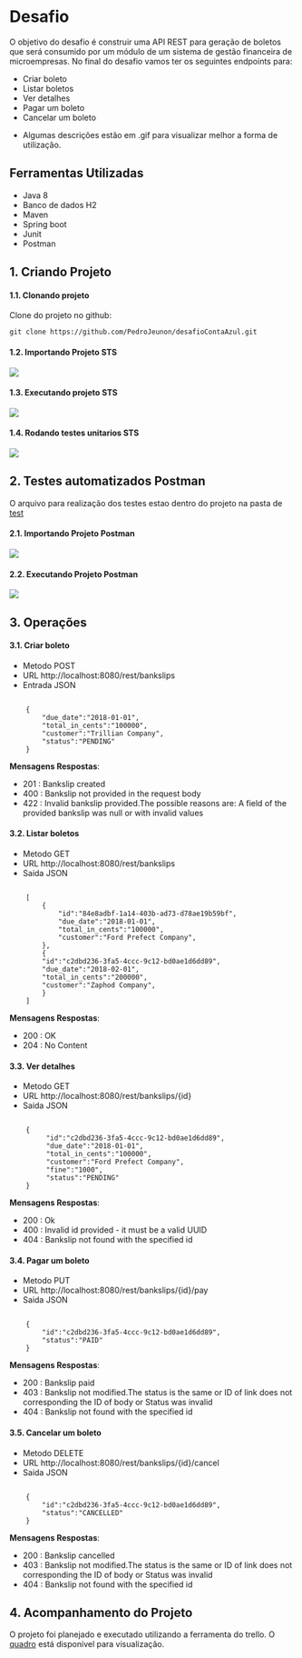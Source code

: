﻿# Desafio #
O objetivo do desafio é construir uma API REST para geração de boletos que será
consumido por um módulo de um sistema de gestão financeira de microempresas.
No final do desafio vamos ter os seguintes endpoints para:
- Criar boleto
- Listar boletos
- Ver detalhes
- Pagar um boleto
- Cancelar um boleto

* Algumas descrições estão em .gif para visualizar melhor a forma de utilização.

## Ferramentas Utilizadas ##
 - Java 8
 - Banco de dados H2
 - Maven
 - Spring boot
 - Junit
 - Postman

## 1. Criando Projeto ##

#### 1.1. Clonando projeto #### 
 
Clone do projeto no github:

    git clone https://github.com/PedroJeunon/desafioContaAzul.git

#### 1.2. Importando Projeto STS ####  

<img src="docs/ImportandoSTS.gif" />


#### 1.3. Executando projeto STS ####

<img src="docs/ExecutandoSTS.gif" />


#### 1.4. Rodando testes unitarios STS #### 

<img src="docs/TestesUnitariosTS.gif" />


## 2. Testes automatizados Postman ##
O arquivo para realização dos testes estao dentro do projeto na pasta de [test](https://github.com/PedroJeunon/desafioContaAzul/blob/master/src/test/ContaAzul.postman_collection.json)

#### 2.1. Importando Projeto Postman ####

<img src="docs/ImportandoPostman.gif" />

#### 2.2. Executando Projeto Postman ####

<img src="docs/ExecutandoPostman.gif" />

## 3. Operações ##

#### 3.1. Criar boleto ####

- Metodo POST
- URL http://localhost:8080/rest/bankslips
- Entrada JSON
<pre><code>
	{
		"due_date":"2018-01-01",
		"total_in_cents":"100000",
		"customer":"Trillian Company",
		"status":"PENDING"
	}
</code></pre>

<strong>Mensagens Respostas</strong>:
- 201 : Bankslip created
- 400 : Bankslip not provided in the request body
- 422 : Invalid bankslip provided.The possible reasons are: A field of the provided bankslip was null or with invalid values

#### 3.2. Listar boletos ####
- Metodo GET
- URL http://localhost:8080/rest/bankslips
- Saida JSON
<pre><code>
	[
		{
			"id":"84e8adbf-1a14-403b-ad73-d78ae19b59bf",
			"due_date":"2018-01-01",
			"total_in_cents":"100000",
			"customer":"Ford Prefect Company",
		},
		{
		"id":"c2dbd236-3fa5-4ccc-9c12-bd0ae1d6dd89",
		"due_date":"2018-02-01",
		"total_in_cents":"200000",
		"customer":"Zaphod Company",
		}
	]
</code></pre>

<strong>Mensagens Respostas</strong>:
- 200 : OK
- 204 : No Content


#### 3.3. Ver detalhes ####
- Metodo GET
- URL http://localhost:8080/rest/bankslips/{id}
- Saida JSON
<pre><code>
	{
		 "id":"c2dbd236-3fa5-4ccc-9c12-bd0ae1d6dd89",
		 "due_date":"2018-01-01",
		 "total_in_cents":"100000",
		 "customer":"Ford Prefect Company",
		 "fine":"1000",
		 "status":"PENDING"
	}
</code></pre>

<strong>Mensagens Respostas</strong>:
- 200 : Ok
- 400 : Invalid id provided - it must be a valid UUID
- 404 : Bankslip not found with the specified id


#### 3.4. Pagar um boleto ####
- Metodo PUT
- URL http://localhost:8080/rest/bankslips/{id}/pay
- Saida JSON
<pre><code>
	{
		"id":"c2dbd236-3fa5-4ccc-9c12-bd0ae1d6dd89",
		"status":"PAID"
	}
</code></pre>

<strong>Mensagens Respostas</strong>:
- 200 : Bankslip paid
- 403 : Bankslip not modified.The status is the same or ID of link does not corresponding the ID of body or Status was invalid
- 404 : Bankslip not found with the specified id

#### 3.5. Cancelar um boleto ####

- Metodo DELETE
- URL http://localhost:8080/rest/bankslips/{id}/cancel
- Saida JSON
<pre><code>
	{
		"id":"c2dbd236-3fa5-4ccc-9c12-bd0ae1d6dd89",
		"status":"CANCELLED"
	}
</code></pre>

<strong>Mensagens Respostas</strong>:
- 200 : Bankslip cancelled
- 403 : Bankslip not modified.The status is the same or ID of link does not corresponding the ID of body or Status was invalid
- 404 : Bankslip not found with the specified id

## 4. Acompanhamento do Projeto ##

O projeto foi planejado e executado utilizando a ferramenta do trello. O [quadro](https://trello.com/b/MawSr9TJ/desafio-conta-azul) está disponivel para visualização.




